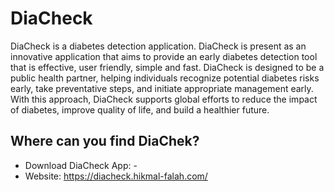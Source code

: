 # DiaCheck

DiaCheck is a diabetes detection application. DiaCheck is present as an innovative application that aims to provide an early diabetes detection tool that is effective, user friendly, simple and fast.
DiaCheck is designed to be a public health partner, helping individuals recognize potential diabetes risks early, take preventative steps, and initiate appropriate management early. With this approach, DiaCheck supports global efforts to reduce the impact of diabetes, improve quality of life, and build a healthier future.

## Where can you find DiaChek?

- Download DiaCheck App: -
- Website: https://diacheck.hikmal-falah.com/
